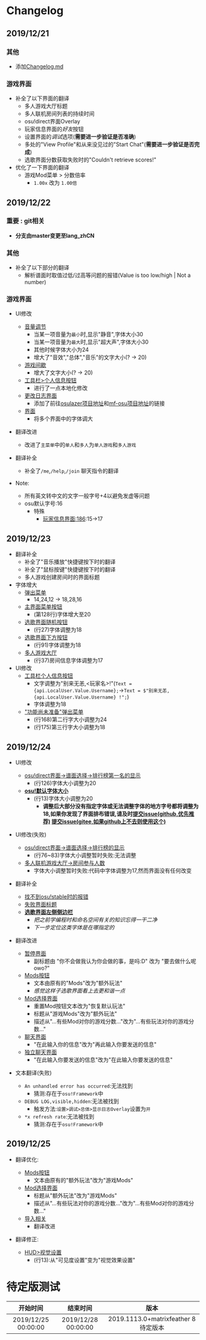 # Changelog
## 2019/12/21
### 其他
* 添加[Changelog.md](Changelog.md)
### 游戏界面
* 补全了以下界面的翻译
    *   多人游戏大厅标题
    *   多人联机房间列表的持续时间
    *   osu!direct界面Overlay
    *   玩家信息界面的*好友*按钮
    *   设置界面的*调试*选项(**需要进一步验证是否准确**)
    *   多处的"View Profile"和从来没见过的"Start Chat"(**需要进一步验证是否完成**)
    *   选歌界面分数获取失败时的"Couldn't retrieve scores!"
* 优化了一下界面的翻译
    *   游戏Mod菜单 > 分数倍率
        *   `1.00x` 改为 `1.00倍`

## 2019/12/22
### **重要 : git相关**
* **分支由master变更至lang_zhCN**
### 其他
* 补全了以下部分的翻译
    *   解析谱面时取值过低/过高等问题的报错(Value is too low/high | Not a number)
### 游戏界面
* UI修改
    *   [音量调节](osu.Game/Overlays/Volume/VolumeMeter.cs)
        *   当某一项音量为`最小`时,显示"静音",字体大小30
        *   当某一项音量为`最大`时,显示"超大声",字体大小30
        *   其他时候字体大小为24
        *   增大了"音效","总体","音乐"的文字大小(? -> 20)
    *   [游戏间歇](osu.Game/Screens/Play/Break/BreakInfo.cs)
        *   增大了文字大小(? -> 20)
    *   [工具栏>个人信息按钮](osu.Game/Overlays/Toolbar/ToolbarUserButton.cs)
        *   进行了一点本地化修改
    *   [更改日志界面](osu.Game/Overlays/Changelog/Comments.cs)
        *   添加了前往[osulazer项目地址](https://github.com/ppy/osu)和[mf-osu项目地址](https://github.com/ppy/osu)的链接
    *   [界面](osu.Game/)
        *   将多个界面中的字体调大
* 翻译改进
    *   改进了`主菜单`中的`单人`和`多人`为`单人游戏`和`多人游戏`
* 翻译补全
    *   补全了`/me`,`/help`,`/join` 聊天指令的翻译

* Note:
    *   所有英文转中文的文字一般字号+4以避免发虚等问题
    *   osu默认字号:16
        *   特殊
            *  [玩家信息界面:186](./osu.Game/Overlays/Profile/Header/TopHeaderContainer.cs):15->17

## 2019/12/23
* 翻译补全
    *   补全了"音乐播放"快捷键按下时的翻译
    *   补全了"鼠标按键"快捷键按下时的翻译
    *   多人游戏创建房间时的界面标题
* 字体增大
    *   [弹出菜单](osu.Game/Overlays/OSD/Toast.cs)
        *   14,24,12 -> 18,28,16
    *   [主界面菜单按钮](osu.Game/Screens/Menu/Button.cs)
        *   (第128行)字体增大至20
    *   [选歌界面随机按钮](osu.Game/Screens/Select/FooterButtonRandom.cs)
        *   (行27)字体调整为18
    *   [选歌界面下方按钮](osu.Game/Screens/Select/FooterButton.cs)
        *   (行91)字体调整为18
    *   [多人游戏大厅](osu.Game/Screens/Multi/Components/RoomStatusInfo.cs)
        *   (行37)房间信息字体调整为17
* UI修改
    *   [工具栏个人信息按钮](osu.Game/Overlays/Toolbar/ToolbarUserButton.cs)
        *   文字调整为"别来无恙,<玩家名>!"(`Text = {api.LocalUser.Value.Username};`->`Text = $"别来无恙, {api.LocalUser.Value.Username} !";`)
        *   字体调整为18
    *   ["功能尚未准备"弹出菜单](osu.Game/Screens/ScreenWhiteBox.cs)
        *   (行168)第二行字大小调整为24
        *   (行175)第三行字大小调整为18

## 2019/12/24
* UI修改
    *   [osu!direct界面->谱面选择->排行榜第一名的显示](osu.Game/Overlays/BeatmapSet/Scores/TopScoreStatisticsSection.cs)
        *   (行126)字体大小调整为20
    *   **[osu!默认字体大小](osu.Game/Graphics/OsuFont.cs)**
        *   (行13)字体大小调整为20
            * **调整后大部分没有指定字体或无法调整字体的地方字号都将调整为18,如果你发现了界面排布错误,请及时[提交issue(github,优先推荐)](https://github.com/matrix-feather/osu/issues) [提交issue(gitee,如果github上不去则使用这个)](https://gitee.com/matrix-feather/osu/issues)**

* UI修改(失败)
    *   [osu!direct界面->谱面选择->排行榜的显示](osu.Game/Overlays/BeatmapSet/Scores/ScoreTable.cs)
        *   (行76~83)字体大小调整暂时失败:无法调整
    *   [多人联机游戏大厅->房间参与人数](osu.Game/Screens/Multi/Lounge/Components/ParticipantInfo.cs)
        *   字体大小调整暂时失败:代码中字体调整为17,然而界面没有任何改变

* 翻译补全
    *   [找不到osu!stable时的报错](osu.Desktop/OsuGameDesktop.cs)
    *   [失败界面标题](osu.Game/Screens/Play/FailOverlay.cs)
    *   **[选歌界面左侧侧边栏](osu.Game/Screens/Select/BeatmapDetailAreaTabControl.cs)**
        *   *把之前学编程时和命名空间有关的知识忘得一干二净*
        *   *下一步定位这类字体是在哪指定的*

* 翻译改进
    *   [暂停界面](osu.Game/Screens/Play/PauseOverlay.cs)
        *   副标题由 "你不会做我认为你会做的事，是吗:D" 改为 "要去做什么呢owo?"
    *   [Mods按钮](osu.Game/Screens/Select/FooterButtonMods.cs)
        *   文本由原有的"Mods"改为"额外玩法"
        *   *感觉这样子选歌界面看上去更和谐一点*
    *   [Mod选择界面](osu.Game/Overlays/Mods/ModSelectOverlay.cs)
        *   重置Mod按钮文本改为"恢复默认玩法"
        *   标题从"游戏Mods"改为"额外玩法"
        *   描述从"...有些Mod对你的游戏分数..."改为"...有些玩法对你的游戏分数..."
    *   [聊天界面](osu.Game/Overlays/ChatOverlay.cs)
        *   "在此输入你的信息"改为"再此输入你要发送的信息"
    *   [独立聊天界面](osu.Game/Online/Chat/StandAloneChatDisplay.cs)
        *   "在此输入你要发送的信息"改为"在此输入你要发送的信息"

* 文本翻译(失败)
    *   `An unhandled error has occurred`:无法找到
        *   猜测:存在于`osu!Framework`中
    *   `DEBUG LOG,visible,hidden`:无法被找到
        *   触发方法:`设置>调试>总体>显示日志Overlay`设置为`开`
    *   `*x refresh rate`:无法被找到
        *   猜测:存在于`osu!Framework`中

## 2019/12/25
* 翻译优化:
    *   [Mods按钮](osu.Game/Screens/Select/FooterButtonMods.cs)
        *   文本由原有的"额外玩法"改为"游戏Mods"
    *   [Mod选择界面](osu.Game/Overlays/Mods/ModSelectOverlay.cs)
        *   标题从"额外玩法"改为"游戏Mods"
        *   描述从"...有些玩法对你的游戏分数..."改为"...有些Mod对你的游戏分数..."
    *   [导入相关](osu.Game/Database/ArchiveModelManager.cs)
        *   翻译改进

* 翻译修正:
    *   [HUD>视觉设置](osu.Game/Screens/Play/PlayerSettings/VisualSettings.cs)
        *   (行13):从"可见度设置"变为"视觉效果设置"

# 待定版测试
| 开始时间 | 结束时间 | 版本 |
| :--: | :--: | :--: |
| 2019/12/25 00:00:00 | 2019/12/28 00:00:00 | 2019.1113.0+matrixfeather 8 待定版本 |